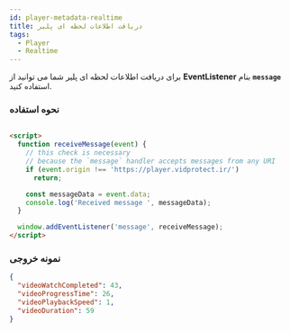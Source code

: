 ```yaml
---
id: player-metadata-realtime
title: دریافت اطلاعات لحظه ای پلیر
tags:
  - Player
  - Realtime
---
```


برای دریافت اطلاعات لحظه ای پلیر شما می توانید از **EventListener** بنام **`message`** استفاده کنید.

### نحوه استفاده

```html

<script>
  function receiveMessage(event) {
    // this check is necessary 
    // because the `message` handler accepts messages from any URI
    if (event.origin !== 'https://player.vidprotect.ir/')
      return;

    const messageData = event.data;
    console.log('Received message ', messageData);
  }

  window.addEventListener('message', receiveMessage);
</script>
```

### نمونه خروجی

```json
{
  "videoWatchCompleted": 43,
  "videoProgressTime": 26,
  "videoPlaybackSpeed": 1,
  "videoDuration": 59
}
```
